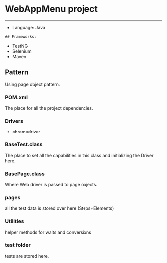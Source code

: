 # WebAppMenu project
---------------------------------
* Language: Java  

`## Frameworks:`
* TestNG
* Selenium
* Maven

## Pattern
Using page object pattern.

### POM.xml
The place for all the project dependencies.

### Drivers
* chromedriver

### BaseTest.class
The place to set all the capabilities in this class and initializing the Driver here.

### BasePage.class
Where Web driver is passed to page objects. 

### pages
all the test data is stored over here (Steps+Elements)

### Utilities
helper methods for waits and conversions 

### test folder
tests are stored here.